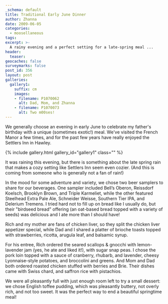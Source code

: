 ```yaml
---
_schema: default
title: Traditional Early June Dinner
author: Zhanna
date: 2009-06-05
categories:
  - moosellaneous
tags:
excerpt: >- 
  A rainy evening and a perfect setting for a late-spring meal ...
header:
  teaser:
geocaches: false
surveymarks: false
post_id: 356
layout: post             
galleries:
  gallery1:
    suffix: cm
    images:
    - filename: P1070062
      alt: Dad, Mom, and Zhanna
    - filename: P1070073
      alt: Two m00ses!
---
```


We generally choose an evening in early June to celebrate my father's birthday with a unique (sometimes exotic!) meal. We've visited the French Manor a few times, and for the past few years have really enjoyed the Settlers Inn in Hawley.

{% include gallery.html gallery_id="gallery1" class="" %}

It was raining this evening, but there is something about the late spring rain that makes a cozy setting like Settlers Inn seem even cozier. (And this is coming from someone who is generally not a fan of rain!)

In the mood for some adventure and variety, we chose two beer samplers to share for our beverages. One sampler included Bell’s Oberon, Reissdorf Koelsch, Brooklyn Brown, and Triple Karmeliet, while the other featured Steelhead Extra Pale Ale, Schneider Weisse, Southern Tier IPA, and Delerium Tremens. I tried hard not to fill up on bread like I usually do, but their "birdseed bread" offering (an oat-based bread topped with a variety of seeds) was delicious and I ate more than I should have!

Rich and my mother are fans of chicken liver, so they split the chicken liver appetizer special, while Dad and I shared a platter of brioche toasts topped with strawberries, ricotta, arugula leaf, and balsamic syrup.

For his entree, Rich ordered the seared scallops & gnocchi with lemon-lavender jam (yes, he ate and liked it!), with sugar snap peas. I chose the pork loin topped with a sauce of cranberry, rhubarb, and lavender, cheesy Lyonnaise-style potatoes, and broccolini and greens. And Mom and Dad both ordered roasted chicken stuffed with berries and Brie. Their dishes came with Swiss chard, and saffron rice with pistachios.

We were all pleasantly full with just enough room left to try a small dessert: we chose English toffee pudding, which was pleasantly buttery, not overly rich, and not too sweet. It was the perfect way to end a beautiful springtime meal!


